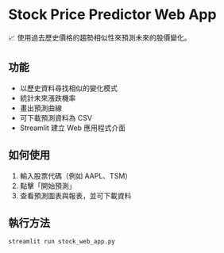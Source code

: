 # Stock Price Predictor Web App

📈 使用過去歷史價格的趨勢相似性來預測未來的股價變化。

## 功能

- 以歷史資料尋找相似的變化模式
- 統計未來漲跌機率
- 畫出預測曲線
- 可下載預測資料為 CSV
- Streamlit 建立 Web 應用程式介面

## 如何使用

1. 輸入股票代碼（例如 AAPL、TSM）
2. 點擊「開始預測」
3. 查看預測圖表與報表，並可下載資料

## 執行方法

```bash
streamlit run stock_web_app.py
